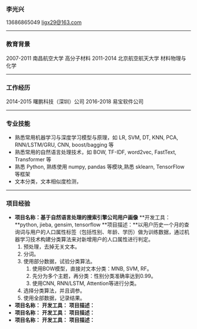 ### 李光兴

13686865049		ligx29@163.com

---

### 教育背景

2007-2011	南昌航空大学	高分子材料
2011-2014	北京航空航天大学	材料物理与化学

---

### 工作经历

2014-2015	曙鹏科技（深圳）公司
2016-2018	易宝软件公司

---

### 专业技能

- 熟悉常用机器学习与深度学习模型与原理，如 LR, SVM, DT, KNN, PCA, RNN/LSTM/GRU, CNN, boost/bagging 等
- 熟悉常用的自然语言处理技术，如 BOW, TF-IDF, word2vec, FastText, Transformer 等
- 熟悉 Python, 熟练使用 numpy, pandas 等模块,熟悉 sklearn, TensorFlow 等框架
- 文本分类，文本相似度检测，

---

### 项目经验

- **项目名称：基于自然语言处理的搜索引擎公司用户画像**
  **开发工具：**python, jieba, gensim, tensorflow
  **项目描述：**以用户历史一个月的查询词与用户的人口属性标签（包括性别、年龄、学历）做为训练数据，通过机器学习技术构建分类算法来对新增用户的人口属性进行判定。
  1. 预处理，去掉无关文本。
  2. 分词。
  3. 使用部分数据，试验分类算法。
     1. 使用BOW模型，直接对文本分类：MNB, SVM, RF。
     2. 先分为多个主题，再分类：性别分类准确率达到0.99。
     3. 使用CNN, RNN/LSTM, Attention等进行分类。
  4. 选择分类算法，并且调参。
  5. 使用全部数据，记录结果。
- **项目名称：**
  **开发工具：**
  **项目描述：**
- **项目名称：**
  **开发工具：**
  **项目描述：**
- **项目名称：**
  **开发工具：**
  **项目描述：**


